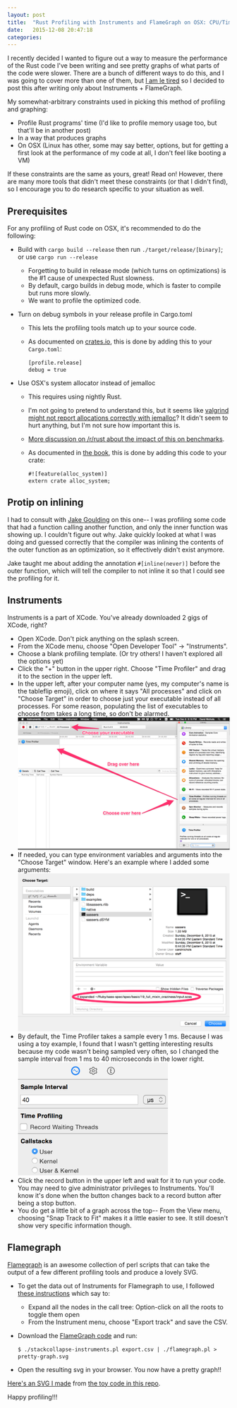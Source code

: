 ```yaml
---
layout: post
title:  "Rust Profiling with Instruments and FlameGraph on OSX: CPU/Time"
date:   2015-12-08 20:47:18
categories:
---
```


I recently decided I wanted to figure out a way to measure the performance of the Rust code I've been writing and see pretty graphs of what parts of the code were slower. There are a bunch of different ways to do this, and I was going to cover more than one of them, but [I am le tired](https://youtu.be/84Ud3V9NPw8?t=42s) so I decided to post this after writing only about Instruments + FlameGraph.

My somewhat-arbitrary constraints used in picking this method of profiling and graphing:

* Profile Rust programs' time (I'd like to profile memory usage too, but that'll be in another post)
* In a way that produces graphs
* On OSX (Linux has other, some may say better, options, but for getting a first look at the performance of my code at all, I don't feel like booting a VM)

If these constraints are the same as yours, great! Read on! However, there are many more tools that didn't meet these constraints (or that I didn't find), so I encourage you to do research specific to your situation as well.

## Prerequisites

For any profiling of Rust code on OSX, it's recommended to do the following:

* Build with `cargo build --release` then run `./target/release/[binary]`; or use `cargo run --release`
  * Forgetting to build in release mode (which turns on optimizations) is the #1 cause of unexpected Rust slowness.
  * By default, cargo builds in debug mode, which is faster to compile but runs more slowly.
  * We want to profile the optimized code.
* Turn on debug symbols in your release profile in Cargo.toml
  * This lets the profiling tools match up to your source code.
  * As documented on [crates.io](http://doc.crates.io/manifest.html#the-[profile.*]-sections), this is done by adding this to your `Cargo.toml`:

    ```
    [profile.release]
    debug = true
    ```

* Use OSX's system allocator instead of jemalloc
  * This requires using nightly Rust.
  * I'm not going to pretend to understand this, but it seems like [valgrind might not report allocations correctly with jemalloc](https://github.com/rust-lang/rust/issues/28224)? It didn't seem to hurt anything, but I'm not sure how important this is.
  * [More discussion on /r/rust about the impact of this on benchmarks](https://www.reddit.com/r/rust/comments/3p0ljg/forcing_rustc_to_use_the_system_allocator/).
  * As documented in [the book](http://doc.rust-lang.org/nightly/book/custom-allocators.html), this is done by adding this code to your crate:

    ```
    #![feature(alloc_system)]
    extern crate alloc_system;
    ```

## Protip on inlining

I had to consult with [Jake Goulding](http://jakegoulding.com/) on this one-- I was profiling some code that had a function calling another function, and only the inner function was showing up. I couldn't figure out why. Jake quickly looked at what I was doing and guessed correctly that the compiler was inlining the contents of the outer function as an optimization, so it effectively didn't exist anymore.

Jake taught me about adding the annotation `#[inline(never)]` before the outer function, which will tell the compiler to not inline it so that I could see the profiling for it.

## Instruments

Instruments is a part of XCode. You've already downloaded 2 gigs of XCode, right?

* Open XCode. Don't pick anything on the splash screen.
* From the XCode menu, choose "Open Developer Tool" -> "Instruments".
* Choose a blank profiling template. (Or try others! I haven't explored all the options yet)
* Click the "+" button in the upper right. Choose "Time Profiler" and drag it to the section in the upper left.
* In the upper left, after your computer name (yes, my computer's name is the tableflip emoji), click on where it says "All processes" and click on "Choose Target" in order to choose just your executable instead of all processes. For some reason, populating the list of executables to choose from takes a long time, so don't be alarmed.
  <a href="./assets/img/instruments-screenshot.png"><img src="./assets/img/instruments-screenshot.png" width="560" alt="Screenshot of Instruments showing the location of the Time Profiler, where you drop it, and where you choose your executable" /></a>
* If needed, you can type environment variables and arguments into the "Choose Target" window. Here's an example where I added some arguments:
  <a href="./assets/img/instruments-arguments.png"><img src="./assets/img/instruments-arguments.png" width="560" alt="Screenshot of Choose Target window with some arguments specified" /></a>
* By default, the Time Profiler takes a sample every 1 ms. Because I was using a toy example, I found that I wasn't getting interesting results because my code wasn't being sampled very often, so I changed the sample interval from 1 ms to 40 microseconds in the lower right.
  <a href="./assets/img/instruments-sampling-interval.png"><img src="./assets/img/instruments-sampling-interval.png" alt="Zoomed in screenshot of the sampling interval set to 40 microseconds" style="width: 340px"/></a>
* Click the record button in the upper left and wait for it to run your code. You may need to give administrator privileges to Instruments. You'll know it's done when the button changes back to a record button after being a stop button.
* You do get a little bit of a graph across the top-- From the View menu, choosing "Snap Track to Fit" makes it a little easier to see. It still doesn't show very specific information though.

## Flamegraph

[Flamegraph](http://www.brendangregg.com/flamegraphs.html) is an awesome collection of perl scripts that can take the output of a few different profiling tools and produce a lovely SVG.

* To get the data out of Instruments for Flamegraph to use, I followed [these instructions](https://schani.wordpress.com/2012/11/16/flame-graphs-for-instruments/) which say to:
  * Expand all the nodes in the call tree: Option-click on all the roots to toggle them open
  * From the Instrument menu, choose "Export track" and save the CSV.
* Download the [FlameGraph code](https://github.com/brendangregg/FlameGraph) and run:

  ```
  $ ./stackcollapse-instruments.pl export.csv | ./flamegraph.pl > pretty-graph.svg
  ```
* Open the resulting svg in your browser. You now have a pretty graph!!

[Here's an SVG I made](./assets/img/instruments-flamegraph.svg) from [the toy code in this repo](https://github.com/carols10cents/rust-profiling-example).

Happy profiling!!!
